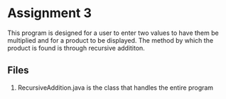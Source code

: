 # Assignment 3

This program is designed for a user to enter two values to have them be multiplied and for a product to be displayed. The method by which the product is found is through recursive addititon.

## Files

1. RecursiveAddition.java is the class that handles the entire program
